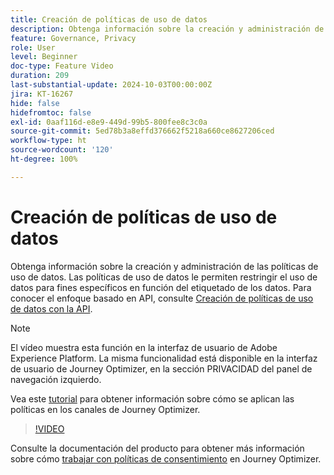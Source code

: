```yaml
---
title: Creación de políticas de uso de datos
description: Obtenga información sobre la creación y administración de las políticas de uso de datos.
feature: Governance, Privacy
role: User
level: Beginner
doc-type: Feature Video
duration: 209
last-substantial-update: 2024-10-03T00:00:00Z
jira: KT-16267
hide: false
hidefromtoc: false
exl-id: 0aaf116d-e8e9-449d-99b5-800fee8c3c0a
source-git-commit: 5ed78b3a8effd376662f5218a660ce8627206ced
workflow-type: ht
source-wordcount: '120'
ht-degree: 100%

---
```


# Creación de políticas de uso de datos

Obtenga información sobre la creación y administración de las políticas de uso de datos. Las políticas de uso de datos le permiten restringir el uso de datos para fines específicos en función del etiquetado de los datos. Para conocer el enfoque basado en API, consulte [Creación de políticas de uso de datos con la API](https://experienceleague.adobe.com/es/docs/experience-platform/data-governance/policies/create).

>[!NOTE]
>
>El vídeo muestra esta función en la interfaz de usuario de Adobe Experience Platform. La misma funcionalidad está disponible en la interfaz de usuario de Journey Optimizer, en la sección PRIVACIDAD del panel de navegación izquierdo.
>
>Vea este [tutorial](/help/privacy/enforce-data-usage-policies-in-journey-optimizer-channels.md) para obtener información sobre cómo se aplican las políticas en los canales de Journey Optimizer.

>[!VIDEO](https://video.tv.adobe.com/v/32977/?learn=on)

Consulte la documentación del producto para obtener más información sobre cómo [trabajar con políticas de consentimiento](https://experienceleague.adobe.com/es/docs/journey-optimizer/using/privacy/consent/consent-restricted) en Journey Optimizer.
